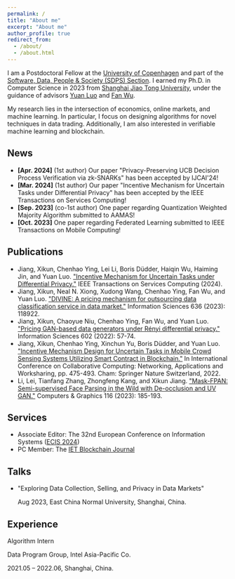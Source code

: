 ```yaml
---
permalink: /
title: "About me"
excerpt: "About me"
author_profile: true
redirect_from: 
  - /about/
  - /about.html
---
```


I am a Postdoctoral Fellow at the [University of Copenhagen](https://www.ku.dk/) and part of the [Software, Data, People & Society (SDPS) Section](https://di.ku.dk/english/research/sdps/). I earned my Ph.D. in Computer Science in 2023 from [Shanghai Jiao Tong University](https://www.cs.sjtu.edu.cn/en/index.aspx), under the guidance of advisors [Yuan Luo](https://www.cs.sjtu.edu.cn/en/PeopleDetail.aspx?id=155) and [Fan Wu](https://www.cs.sjtu.edu.cn/~fwu/).

My research lies in the intersection of economics, online markets, and machine learning. In particular, I focus on designing algorithms for novel techniques in data trading. Additionally, I am also interested in verifiable machine learning and blockchain.

News
------
- **[Apr. 2024]** (1st author) Our paper "Privacy-Preserving UCB Decision Process Verification via zk-SNARKs" has been accepted by IJCAI'24!
- **[Mar. 2024]** (1st author) Our paper "Incentive Mechanism for Uncertain Tasks under Differential Privacy" has been accepted by the IEEE Transactions on Services Computing!
- **[Sep. 2023]** (co-1st author) One paper regarding Quantization Weighted Majority Algorithm submitted to AAMAS!
- **[Oct. 2023]** One paper regarding Federated Learning submitted to IEEE Transactions on Mobile Computing!

Publications
------
-  Jiang, Xikun, Chenhao Ying, Lei Li, Boris Düdder, Haiqin Wu, Haiming Jin, and Yuan Luo. ["Incentive Mechanism for Uncertain Tasks under Differential Privacy."](https://ieeexplore.ieee.org/abstract/document/10468636?casa_token=MkmDyQ2DnUoAAAAA:Gwm7xg0MqlKp5YBv16SYCxleThEaDLu6qFGm3qllEanlvRE37X16Po-kY7fXYJNpKAANbEspQac) IEEE Transactions on Services Computing (2024).
-  Jiang, Xikun, Neal N. Xiong, Xudong Wang, Chenhao Ying, Fan Wu, and Yuan Luo. ["DIVINE: A pricing mechanism for outsourcing data classification service in data market."](https://www.sciencedirect.com/science/article/abs/pii/S0020025523004929) Information Sciences 636 (2023): 118922.
-  Jiang, Xikun, Chaoyue Niu, Chenhao Ying, Fan Wu, and Yuan Luo. ["Pricing GAN-based data generators under Rényi differential privacy."](https://www.sciencedirect.com/science/article/pii/S0020025522003723) Information Sciences 602 (2022): 57-74.
-  Jiang, Xikun, Chenhao Ying, Xinchun Yu, Boris Düdder, and Yuan Luo. ["Incentive Mechanism Design for Uncertain Tasks in Mobile Crowd Sensing Systems Utilizing Smart Contract in Blockchain."](https://link.springer.com/chapter/10.1007/978-3-031-24383-7_26) In International Conference on Collaborative Computing: Networking, Applications and Worksharing, pp. 475-493. Cham: Springer Nature Switzerland, 2022.
-  Li, Lei, Tianfang Zhang, Zhongfeng Kang, and Xikun Jiang. ["Mask-FPAN: Semi-supervised Face Parsing in the Wild with De-occlusion and UV GAN."](https://www.sciencedirect.com/science/article/abs/pii/S0097849323001735) Computers & Graphics 116 (2023): 185-193.


Services
------
-  Associate Editor: The 32nd European Conference on Information Systems ([ECIS 2024](https://ecis2024.eu/track-descriptions/))
-  PC Member: The [IET Blockchain Journal](https://ietresearch.onlinelibrary.wiley.com/journal/26341573)

Talks
------
-  "Exploring Data Collection, Selling, and Privacy in Data Markets" 

     Aug 2023, East China Normal University, Shanghai, China.


Experience
------
Algorithm Intern

Data Program Group, Intel Asia-Pacific Co.

2021.05 – 2022.06, Shanghai, China.
